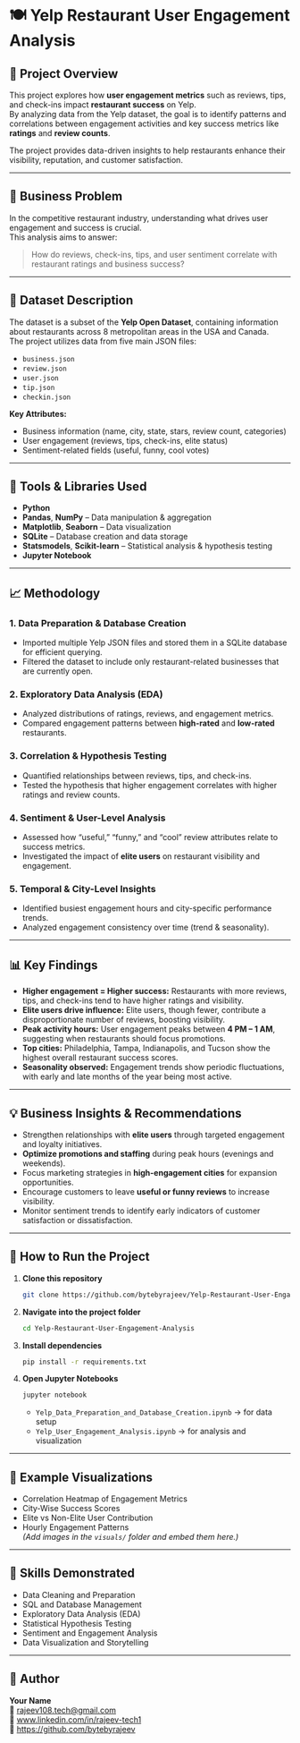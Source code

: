 # 🍽️ Yelp Restaurant User Engagement Analysis

## 🧠 Project Overview
This project explores how **user engagement metrics** such as reviews, tips, and check-ins impact **restaurant success** on Yelp.  
By analyzing data from the Yelp dataset, the goal is to identify patterns and correlations between engagement activities and key success metrics like **ratings** and **review counts**.

The project provides data-driven insights to help restaurants enhance their visibility, reputation, and customer satisfaction.

---

## 🎯 Business Problem
In the competitive restaurant industry, understanding what drives user engagement and success is crucial.  
This analysis aims to answer:  
> How do reviews, check-ins, tips, and user sentiment correlate with restaurant ratings and business success?

---

## 🧾 Dataset Description
The dataset is a subset of the **Yelp Open Dataset**, containing information about restaurants across 8 metropolitan areas in the USA and Canada.  
The project utilizes data from five main JSON files:  
- `business.json`
- `review.json`
- `user.json`
- `tip.json`
- `checkin.json`

**Key Attributes:**
- Business information (name, city, state, stars, review count, categories)  
- User engagement (reviews, tips, check-ins, elite status)  
- Sentiment-related fields (useful, funny, cool votes)

---

## 🧩 Tools & Libraries Used
- **Python**
- **Pandas**, **NumPy** – Data manipulation & aggregation  
- **Matplotlib**, **Seaborn** – Data visualization  
- **SQLite** – Database creation and data storage  
- **Statsmodels**, **Scikit-learn** – Statistical analysis & hypothesis testing  
- **Jupyter Notebook**

---

## 📈 Methodology

### 1. Data Preparation & Database Creation
- Imported multiple Yelp JSON files and stored them in a SQLite database for efficient querying.
- Filtered the dataset to include only restaurant-related businesses that are currently open.

### 2. Exploratory Data Analysis (EDA)
- Analyzed distributions of ratings, reviews, and engagement metrics.
- Compared engagement patterns between **high-rated** and **low-rated** restaurants.

### 3. Correlation & Hypothesis Testing
- Quantified relationships between reviews, tips, and check-ins.
- Tested the hypothesis that higher engagement correlates with higher ratings and review counts.

### 4. Sentiment & User-Level Analysis
- Assessed how “useful,” “funny,” and “cool” review attributes relate to success metrics.
- Investigated the impact of **elite users** on restaurant visibility and engagement.

### 5. Temporal & City-Level Insights
- Identified busiest engagement hours and city-specific performance trends.
- Analyzed engagement consistency over time (trend & seasonality).

---

## 📊 Key Findings
- **Higher engagement = Higher success:** Restaurants with more reviews, tips, and check-ins tend to have higher ratings and visibility.  
- **Elite users drive influence:** Elite users, though fewer, contribute a disproportionate number of reviews, boosting visibility.  
- **Peak activity hours:** User engagement peaks between **4 PM – 1 AM**, suggesting when restaurants should focus promotions.  
- **Top cities:** Philadelphia, Tampa, Indianapolis, and Tucson show the highest overall restaurant success scores.  
- **Seasonality observed:** Engagement trends show periodic fluctuations, with early and late months of the year being most active.

---

## 💡 Business Insights & Recommendations
- Strengthen relationships with **elite users** through targeted engagement and loyalty initiatives.  
- **Optimize promotions and staffing** during peak hours (evenings and weekends).  
- Focus marketing strategies in **high-engagement cities** for expansion opportunities.  
- Encourage customers to leave **useful or funny reviews** to increase visibility.  
- Monitor sentiment trends to identify early indicators of customer satisfaction or dissatisfaction.

---

## 🧰 How to Run the Project

1. **Clone this repository**
   ```bash
   git clone https://github.com/bytebyrajeev/Yelp-Restaurant-User-Engagement-Analysis.git
   ```

2. **Navigate into the project folder**
   ```bash
   cd Yelp-Restaurant-User-Engagement-Analysis
   ```

3. **Install dependencies**
   ```bash
   pip install -r requirements.txt
   ```

4. **Open Jupyter Notebooks**
   ```bash
   jupyter notebook
   ```
   - `Yelp_Data_Preparation_and_Database_Creation.ipynb` → for data setup  
   - `Yelp_User_Engagement_Analysis.ipynb` → for analysis and visualization  

---

## 📸 Example Visualizations
- Correlation Heatmap of Engagement Metrics  
- City-Wise Success Scores  
- Elite vs Non-Elite User Contribution  
- Hourly Engagement Patterns  
*(Add images in the `visuals/` folder and embed them here.)*

---

## 🚀 Skills Demonstrated
- Data Cleaning and Preparation  
- SQL and Database Management  
- Exploratory Data Analysis (EDA)  
- Statistical Hypothesis Testing  
- Sentiment and Engagement Analysis  
- Data Visualization and Storytelling  

---

## 🧾 Author
**Your Name**  
📧 rajeev108.tech@gmail.com  
🔗 www.linkedin.com/in/rajeev-tech1  
📂 https://github.com/bytebyrajeev

